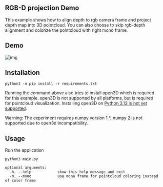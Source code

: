 ## RGB-D projection Demo

This example shows how to align depth to rgb camera frame and project depth map into 3D pointcloud. You can also choose to skip rgb-depth alignment and colorize the pointcloud with right mono frame.

## Demo

![img](https://user-images.githubusercontent.com/18037362/158277114-f1676487-e214-4872-a1b3-aa14131b666b.png)

## Installation

```
python3 -m pip install -r requirements.txt
```
Running the command above also tries to install open3D which is required for this example.
open3D is not supported by all platforms, but is required for pointcloud visualization. Installing open3D on [Python 3.12 is not yet supported](https://stackoverflow.com/questions/62352767/cant-install-open3d-libraries-errorcould-not-find-a-version-that-satisfies-th).

Warning: The experiment requires numpy version 1.*, numpy 2 is not supported due to open3d incompatibility.

## Usage

Run the application

```
python3 main.py
```

```
optional arguments:
  -h, --help            show this help message and exit
  -m, --mono            use mono frame for pointcloud coloring instead of color frame
```
